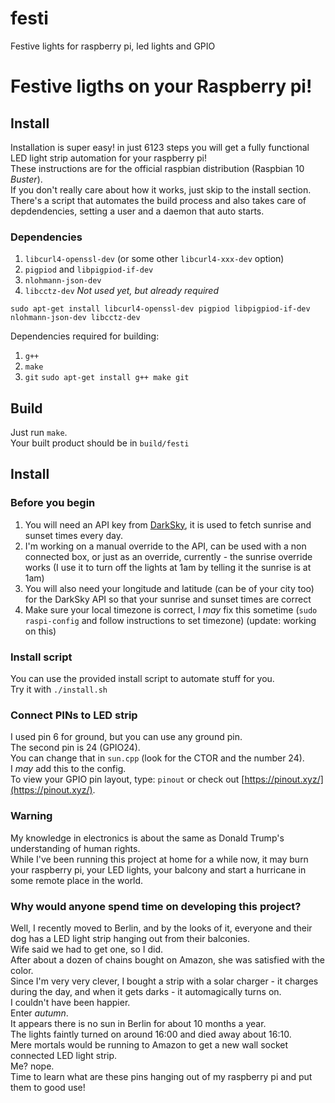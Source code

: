 # festi
Festive lights for raspberry pi, led lights and GPIO

# Festive ligths on your Raspberry pi!

## Install

Installation is super easy! in just 6123 steps you will get a fully functional LED light strip automation for your raspberry pi!  
These instructions are for the official raspbian distribution (Raspbian 10 _Buster_).  
If you don't really care about how it works, just skip to the install section.  
There's a script that automates the build process and also takes care of depdendencies, setting a user and a daemon that auto starts.  

### Dependencies

1. `libcurl4-openssl-dev` (or some other `libcurl4-xxx-dev` option)
1. `pigpiod` and `libpigpiod-if-dev`
1. `nlohmann-json-dev`
1. `libcctz-dev` _Not used yet, but already required_

`sudo apt-get install libcurl4-openssl-dev pigpiod libpigpiod-if-dev nlohmann-json-dev libcctz-dev`

Dependencies required for building:  

1. `g++`
1. `make`
1. `git`
`sudo apt-get install g++ make git`

## Build

Just run `make`.  
Your built product should be in `build/festi`  

## Install

### Before you begin

1. You will need an API key from [DarkSky](https://darksky.net/dev), it is used to fetch sunrise and sunset times every day.
1. I'm working on a manual override to the API, can be used with a non connected box, or just as an override, currently - the sunrise override works (I use it to turn off the lights at 1am by telling it the sunrise is at 1am)
1. You will also need your longitude and latitude (can be of your city too) for the DarkSky API so that your sunrise and sunset times are correct
1. Make sure your local timezone is correct, I _may_ fix this sometime (`sudo raspi-config` and follow instructions to set timezone) (update: working on this)

### Install script

You can use the provided install script to automate stuff for you.  
Try it with `./install.sh`  

### Connect PINs to LED strip

I used pin 6 for ground, but you can use any ground pin.  
The second pin is 24 (GPIO24).  
You can change that in `sun.cpp` (look for the CTOR and the number 24).  
I _may_ add this to the config.  
To view your GPIO pin layout, type: `pinout` or check out [https://pinout.xyz/](https://pinout.xyz/).

### Warning

My knowledge in electronics is about the same as Donald Trump's understanding of human rights.  
While I've been running this project at home for a while now, it may burn your raspberry pi, your LED lights, your balcony and start a hurricane in some remote place in the world.

### Why would anyone spend time on developing this project?

Well, I recently moved to Berlin, and by the looks of it, everyone and their dog has a LED light strip hanging out from their balconies.  
Wife said we had to get one, so I did.  
After about a dozen of chains bought on Amazon, she was satisfied with the color.  
Since I'm very very clever, I bought a strip with a solar charger - it charges during the day, and when it gets darks - it automagically turns on.  
I couldn't have been happier.  
Enter _autumn_.  
It appears there is no sun in Berlin for about 10 months a year.  
The lights faintly turned on around 16:00 and died away about 16:10.  
Mere mortals would be running to Amazon to get a new wall socket connected LED light strip.  
Me? nope.  
Time to learn what are these pins hanging out of my raspberry pi and put them to good use!
